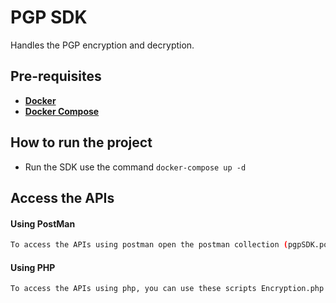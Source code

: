 # PGP SDK

Handles the PGP encryption and decryption.

## Pre-requisites

- [**Docker**](https://www.docker.com/)
- [**Docker Compose**](https://docs.docker.com/reference/cli/docker/compose/)

## How to run the project


- Run the SDK use the command `docker-compose up -d`

## Access the APIs

#### Using PostMan

```sh
To access the APIs using postman open the postman collection (pgpSDK.postman_collection.json)
```

#### Using PHP

```sh
To access the APIs using php, you can use these scripts Encryption.php and Decryption.php
```

